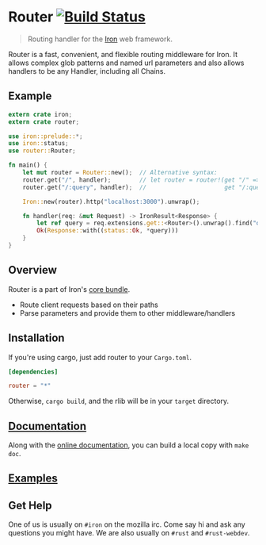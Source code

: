 Router [![Build Status](https://secure.travis-ci.org/iron/router.png?branch=master)](https://travis-ci.org/iron/router)
====

> Routing handler for the [Iron](https://github.com/iron/iron) web framework.

Router is a fast, convenient, and flexible routing middleware for Iron. It
allows complex glob patterns and named url parameters and also allows handlers
to be any Handler, including all Chains.

## Example

```rust
extern crate iron;
extern crate router;

use iron::prelude::*;
use iron::status;
use router::Router;

fn main() {
    let mut router = Router::new();  // Alternative syntax:
    router.get("/", handler);        // let router = router!(get "/" => handler,
    router.get("/:query", handler);  //                      get "/:query" => handler);

    Iron::new(router).http("localhost:3000").unwrap();

    fn handler(req: &mut Request) -> IronResult<Response> {
        let ref query = req.extensions.get::<Router>().unwrap().find("query").unwrap_or("/");
        Ok(Response::with((status::Ok, *query)))
    }
}
```

## Overview

Router is a part of Iron's [core bundle](https://github.com/iron/core).

- Route client requests based on their paths
- Parse parameters and provide them to other middleware/handlers

## Installation

If you're using cargo, just add router to your `Cargo.toml`.

```toml
[dependencies]

router = "*"
```

Otherwise, `cargo build`, and the rlib will be in your `target` directory.

## [Documentation](http://ironframework.io/doc/router)

Along with the [online documentation](http://ironframework.io/doc/router),
you can build a local copy with `make doc`.

## [Examples](/examples)

## Get Help

One of us is usually on `#iron` on the mozilla irc.
Come say hi and ask any questions you might have.
We are also usually on `#rust` and `#rust-webdev`.

